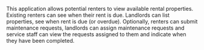 

This application allows potential renters to view available rental properties. Existing renters can see when their rent is due. Landlords can list properties, see when rent is due (or overdue).  Optionally, renters can submit maintenance requests, landlords can assign maintenance requests and service staff can view the requests assigned to them and indicate when they have been completed.

